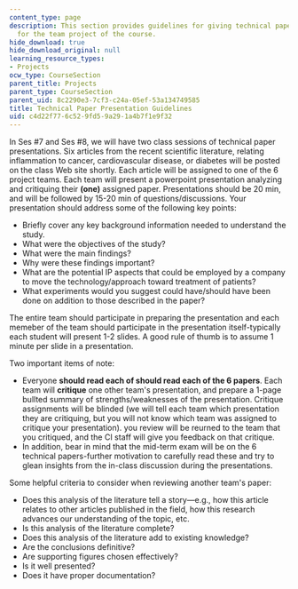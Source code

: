 ```yaml
---
content_type: page
description: This section provides guidelines for giving technical paper presentations
  for the team project of the course.
hide_download: true
hide_download_original: null
learning_resource_types:
- Projects
ocw_type: CourseSection
parent_title: Projects
parent_type: CourseSection
parent_uid: 8c2290e3-7cf3-c24a-05ef-53a134749585
title: Technical Paper Presentation Guidelines
uid: c4d22f77-6c52-9fd5-9a29-1a4b7f1e9f32
---
```


In Ses #7 and Ses #8, we will have two class sessions of technical paper presentations. Six articles from the recent scientific literature, relating inflammation to cancer, cardiovascular disease, or diabetes will be posted on the class Web site shortly. Each article will be assigned to one of the 6 project teams. Each team will present a powerpoint presentation analyzing and critiquing their **(one)** assigned paper. Presentations should be 20 min, and will be followed by 15-20 min of questions/discussions. Your presentation should address some of the following key points:

*   Briefly cover any key background information needed to understand the study.
*   What were the objectives of the study?
*   What were the main findings?
*   Why were these findings important?
*   What are the potential IP aspects that could be employed by a company to move the technology/approach toward treatment of patients?
*   What experiments would you suggest could have/should have been done on addition to those described in the paper?

The entire team should participate in preparing the presentation and each memeber of the team should participate in the presentation itself-typically each student will present 1-2 slides. A good rule of thumb is to assume 1 minute per slide in a presentation.

Two important items of note:

*   Everyone **should read each of should read each of the 6 papers**. Each team will **critique** one other team's presentation, and prepare a 1-page bullted summary of strengths/weaknesses of the presentation. Critique assignments will be blinded (we will tell each team which presentation they are critiquing, but you will not know which team was assigned to critique your presentation). you review will be reurned to the team that you critiqued, and the CI staff will give you feedback on that critique.
*   In addition, bear in mind that the mid-term exam will be on the 6 technical papers-further motivation to carefully read these and try to glean insights from the in-class discussion during the presentations.

Some helpful criteria to consider when reviewing another team's paper:

*   Does this analysis of the literature tell a story—e.g., how this article relates to other articles published in the field, how this research advances our understanding of the topic, etc.
*   Is this analysis of the literature complete?
*   Does this analysis of the literature add to existing knowledge?
*   Are the conclusions definitive?
*   Are supporting figures chosen effectively?
*   Is it well presented?
*   Does it have proper documentation?